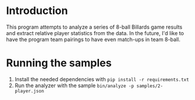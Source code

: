 Introduction
============

This program attempts to analyze a series of 8-ball Billards game results and
extract relative player statistics from the data.  In the future, I'd like to
have the program team pairings to have even match-ups in team 8-ball.

Running the samples
===================

 1. Install the needed dependencies with `pip install -r requirements.txt`
 2. Run the analyzer with the sample `bin/analyze -p samples/2-player.json`
